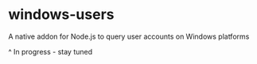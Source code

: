 # windows-users
A native addon for Node.js to query user accounts on Windows platforms

^ In progress - stay tuned
